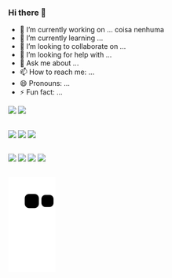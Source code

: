 ### Hi there 👋

- 🔭 I’m currently working on ... coisa nenhuma
- 🌱 I’m currently learning ...
- 👯 I’m looking to collaborate on ...
- 🤔 I’m looking for help with ...
- 💬 Ask me about ...
- 📫 How to reach me: ...
- 😄 Pronouns: ...
- ⚡ Fun fact: ...


<div style="display: inline-block;" align="center">
  <img height="100em" src="https://github-readme-stats.vercel.app/api?username=MatheusFLadislau&theme=dark"/>
  <img height="100em" src="https://github-readme-stats.vercel.app/api/top-langs/?username=MatheusFLadislau&theme=dark&layout=compact">
</div>

##

<div style="display: inline-block;" align="center">
  <img src="https://img.shields.io/badge/Twitter-1DA1F2?style=for-the-badge&logo=twitter&logoColor=white">
  <img src="https://img.shields.io/badge/Gmail-D14836?style=for-the-badge&logo=gmail&logoColor=white">
  <img src="https://img.shields.io/badge/Facebook-1877F2?style=for-the-badge&logo=facebook&logoColor=white">
</div>
  
##
  
  <img style="height: 50px;" src="https://cdn.jsdelivr.net/gh/devicons/devicon/icons/csharp/csharp-plain.svg" />
  <img style="height: 50px;" src="https://cdn.jsdelivr.net/gh/devicons/devicon/icons/css3/css3-plain-wordmark.svg" />
  <img style="height: 50px;" src="https://cdn.jsdelivr.net/gh/devicons/devicon/icons/html5/html5-plain-wordmark.svg" />
  <img style="height: 50px;" src="https://cdn.jsdelivr.net/gh/devicons/devicon/icons/mysql/mysql-original-wordmark.svg" />
</div>

##

<div style="display: inline-block;" align="center">
  <img src="https://github.com/MatheusFLadislau/Snake/blob/output/github-contribution-grid-snake.svg">
</div>
